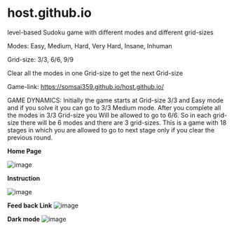 # host.github.io

 level-based Sudoku game with different modes and different grid-sizes

Modes: Easy, Medium, Hard, Very Hard, Insane, Inhuman

Grid-size: 3/3, 6/6, 9/9

Clear all the modes in one Grid-size to get the next Grid-size

Game-link: https://somsai359.github.io/host.github.io/

GAME DYNAMICS: Initially the game starts at Grid-size 3/3 and Easy mode and if you solve it you can go to 3/3 Medium mode. After you complete all the modes in 3/3 Grid-size you Will be allowed to go to 6/6. So in each grid-size there will be 6 modes and there are 3 grid-sizes. This is a game with 18 stages in which you are allowed to go to next stage only if you clear the previous round.

**Home Page**

![image](https://user-images.githubusercontent.com/76832603/221142635-1d6b2a84-e688-49ec-8db1-8e66f26fda93.png)

**Instruction**

![image](https://user-images.githubusercontent.com/76832603/221142927-239b4e76-3854-4860-bd45-49b2a5aa5959.png)

**Feed back Link**
![image](https://user-images.githubusercontent.com/76832603/221143164-de5e890b-eb86-4d3e-b2a6-307b0fca0493.png)

**Dark mode**
![image](https://user-images.githubusercontent.com/76832603/221142805-2e7f564a-2ca9-48f4-b18e-01815dc74359.png)

